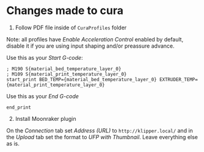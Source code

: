 # Changes made to cura

1. Follow PDF file inside of `CuraProfiles` folder

Note: all profiles have _Enable Acceleration Control_ enabled by default, disable it if you are using input shaping and/or preassure advance.

Use this as your _Start G-code_:
```
; M190 S{material_bed_temperature_layer_0}
; M109 S{material_print_temperature_layer_0}
start_print BED_TEMP={material_bed_temperature_layer_0} EXTRUDER_TEMP={material_print_temperature_layer_0}
```

Use this as your _End G-code_
```
end_print
```

2. Install Moonraker plugin

On the _Connection_ tab set _Address (URL)_ to `http://klipper.local/` and in the _Upload_ tab set the format to _UFP with Thumbnail_. Leave everything else as is.
